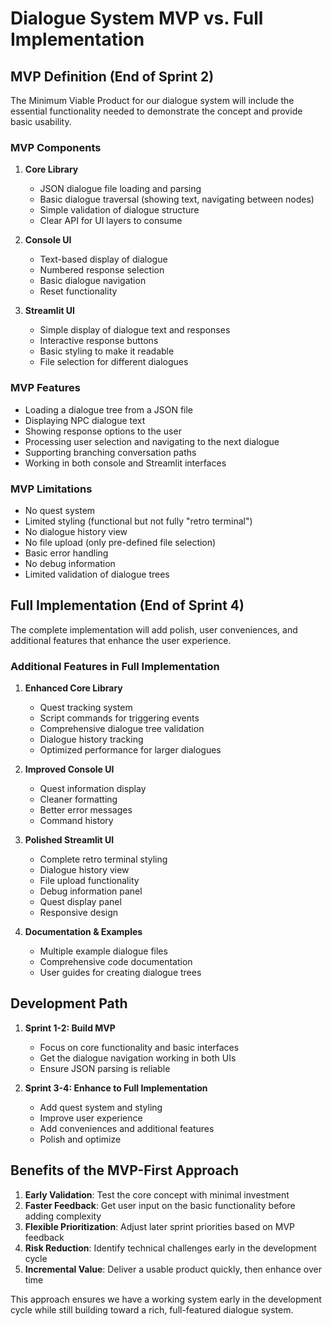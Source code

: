 # Dialogue System MVP vs. Full Implementation

## MVP Definition (End of Sprint 2)

The Minimum Viable Product for our dialogue system will include the essential functionality needed to demonstrate the concept and provide basic usability.

### MVP Components

1. **Core Library**
   - JSON dialogue file loading and parsing
   - Basic dialogue traversal (showing text, navigating between nodes)
   - Simple validation of dialogue structure
   - Clear API for UI layers to consume

2. **Console UI**
   - Text-based display of dialogue
   - Numbered response selection
   - Basic dialogue navigation
   - Reset functionality

3. **Streamlit UI**
   - Simple display of dialogue text and responses
   - Interactive response buttons
   - Basic styling to make it readable
   - File selection for different dialogues

### MVP Features

- Loading a dialogue tree from a JSON file
- Displaying NPC dialogue text
- Showing response options to the user
- Processing user selection and navigating to the next dialogue
- Supporting branching conversation paths
- Working in both console and Streamlit interfaces

### MVP Limitations

- No quest system
- Limited styling (functional but not fully "retro terminal")
- No dialogue history view
- No file upload (only pre-defined file selection)
- Basic error handling
- No debug information
- Limited validation of dialogue trees

## Full Implementation (End of Sprint 4)

The complete implementation will add polish, user conveniences, and additional features that enhance the user experience.

### Additional Features in Full Implementation

1. **Enhanced Core Library**
   - Quest tracking system
   - Script commands for triggering events
   - Comprehensive dialogue tree validation
   - Dialogue history tracking
   - Optimized performance for larger dialogues

2. **Improved Console UI**
   - Quest information display
   - Cleaner formatting
   - Better error messages
   - Command history

3. **Polished Streamlit UI**
   - Complete retro terminal styling
   - Dialogue history view
   - File upload functionality
   - Debug information panel
   - Quest display panel
   - Responsive design

4. **Documentation & Examples**
   - Multiple example dialogue files
   - Comprehensive code documentation
   - User guides for creating dialogue trees

## Development Path

1. **Sprint 1-2: Build MVP**
   - Focus on core functionality and basic interfaces
   - Get the dialogue navigation working in both UIs
   - Ensure JSON parsing is reliable

2. **Sprint 3-4: Enhance to Full Implementation**
   - Add quest system and styling
   - Improve user experience
   - Add conveniences and additional features
   - Polish and optimize

## Benefits of the MVP-First Approach

1. **Early Validation**: Test the core concept with minimal investment
2. **Faster Feedback**: Get user input on the basic functionality before adding complexity
3. **Flexible Prioritization**: Adjust later sprint priorities based on MVP feedback
4. **Risk Reduction**: Identify technical challenges early in the development cycle
5. **Incremental Value**: Deliver a usable product quickly, then enhance over time

This approach ensures we have a working system early in the development cycle while still building toward a rich, full-featured dialogue system.
